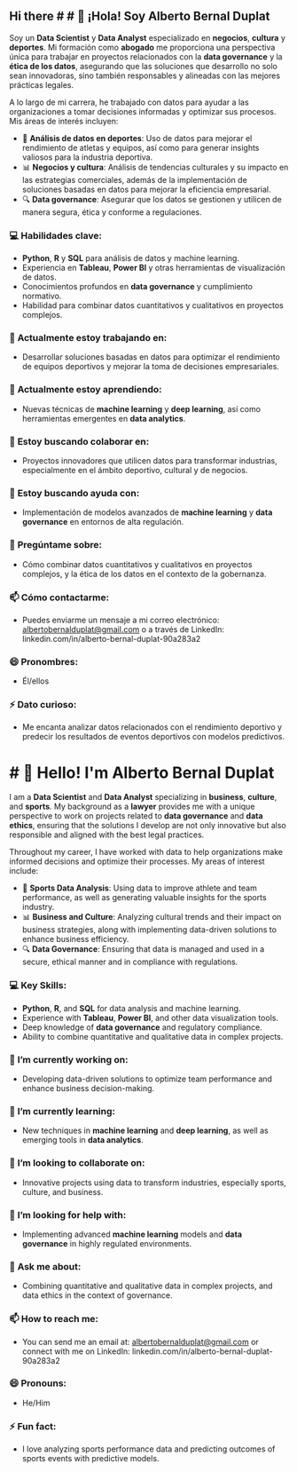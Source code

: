 ## Hi there # # 👋 ¡Hola! Soy **Alberto Bernal Duplat**

Soy un **Data Scientist** y **Data Analyst** especializado en **negocios**, **cultura** y **deportes**. Mi formación como **abogado** me proporciona una perspectiva única para trabajar en proyectos relacionados con la **data governance** y la **ética de los datos**, asegurando que las soluciones que desarrollo no solo sean innovadoras, sino también responsables y alineadas con las mejores prácticas legales.

A lo largo de mi carrera, he trabajado con datos para ayudar a las organizaciones a tomar decisiones informadas y optimizar sus procesos. Mis áreas de interés incluyen:

- 🏅 **Análisis de datos en deportes**: Uso de datos para mejorar el rendimiento de atletas y equipos, así como para generar insights valiosos para la industria deportiva.
- 📊 **Negocios y cultura**: Análisis de tendencias culturales y su impacto en las estrategias comerciales, además de la implementación de soluciones basadas en datos para mejorar la eficiencia empresarial.
- 🔍 **Data governance**: Asegurar que los datos se gestionen y utilicen de manera segura, ética y conforme a regulaciones.

### 💻 **Habilidades clave:**
- **Python**, **R** y **SQL** para análisis de datos y machine learning.
- Experiencia en **Tableau**, **Power BI** y otras herramientas de visualización de datos.
- Conocimientos profundos en **data governance** y cumplimiento normativo.
- Habilidad para combinar datos cuantitativos y cualitativos en proyectos complejos.

### 🔭 **Actualmente estoy trabajando en:**
- Desarrollar soluciones basadas en datos para optimizar el rendimiento de equipos deportivos y mejorar la toma de decisiones empresariales.

### 🌱 **Actualmente estoy aprendiendo:**
- Nuevas técnicas de **machine learning** y **deep learning**, así como herramientas emergentes en **data analytics**.

### 👯 **Estoy buscando colaborar en:**
- Proyectos innovadores que utilicen datos para transformar industrias, especialmente en el ámbito deportivo, cultural y de negocios.

### 🤔 **Estoy buscando ayuda con:**
- Implementación de modelos avanzados de **machine learning** y **data governance** en entornos de alta regulación.

### 💬 **Pregúntame sobre:**
- Cómo combinar datos cuantitativos y cualitativos en proyectos complejos, y la ética de los datos en el contexto de la gobernanza.

### 📫 **Cómo contactarme:**
- Puedes enviarme un mensaje a mi correo electrónico: albertobernalduplat@gmail.com o a través de LinkedIn: linkedin.com/in/alberto-bernal-duplat-90a283a2

### 😄 **Pronombres:**
- Él/ellos

### ⚡ **Dato curioso:**
- Me encanta analizar datos relacionados con el rendimiento deportivo y predecir los resultados de eventos deportivos con modelos predictivos.


# # 👋 Hello! I'm **Alberto Bernal Duplat**

I am a **Data Scientist** and **Data Analyst** specializing in **business**, **culture**, and **sports**. My background as a **lawyer** provides me with a unique perspective to work on projects related to **data governance** and **data ethics**, ensuring that the solutions I develop are not only innovative but also responsible and aligned with the best legal practices.

Throughout my career, I have worked with data to help organizations make informed decisions and optimize their processes. My areas of interest include:

- 🏅 **Sports Data Analysis**: Using data to improve athlete and team performance, as well as generating valuable insights for the sports industry.
- 📊 **Business and Culture**: Analyzing cultural trends and their impact on business strategies, along with implementing data-driven solutions to enhance business efficiency.
- 🔍 **Data Governance**: Ensuring that data is managed and used in a secure, ethical manner and in compliance with regulations.

### 💻 **Key Skills:**
- **Python**, **R**, and **SQL** for data analysis and machine learning.
- Experience with **Tableau**, **Power BI**, and other data visualization tools.
- Deep knowledge of **data governance** and regulatory compliance.
- Ability to combine quantitative and qualitative data in complex projects.

### 🔭 **I’m currently working on:**
- Developing data-driven solutions to optimize team performance and enhance business decision-making.

### 🌱 **I’m currently learning:**
- New techniques in **machine learning** and **deep learning**, as well as emerging tools in **data analytics**.

### 👯 **I’m looking to collaborate on:**
- Innovative projects using data to transform industries, especially sports, culture, and business.

### 🤔 **I’m looking for help with:**
- Implementing advanced **machine learning** models and **data governance** in highly regulated environments.

### 💬 **Ask me about:**
- Combining quantitative and qualitative data in complex projects, and data ethics in the context of governance.

### 📫 **How to reach me:**
- You can send me an email at: albertobernalduplat@gmail.com or connect with me on LinkedIn: linkedin.com/in/alberto-bernal-duplat-90a283a2

### 😄 **Pronouns:**
- He/Him

### ⚡ **Fun fact:**
- I love analyzing sports performance data and predicting outcomes of sports events with predictive models.


<!--
**albertobd2024/albertobd2024** is a ✨ _special_ ✨ repository because its `README.md` (this file) appears on your GitHub profile.

Here are some ideas to get you started:

- 🔭 I’m currently working on ...
- 🌱 I’m currently learning ...
- 👯 I’m looking to collaborate on ...
- 🤔 I’m looking for help with ...
- 💬 Ask me about ...
- 📫 How to reach me: ...
- 😄 Pronouns: ...
- ⚡ Fun fact: ...
-->
